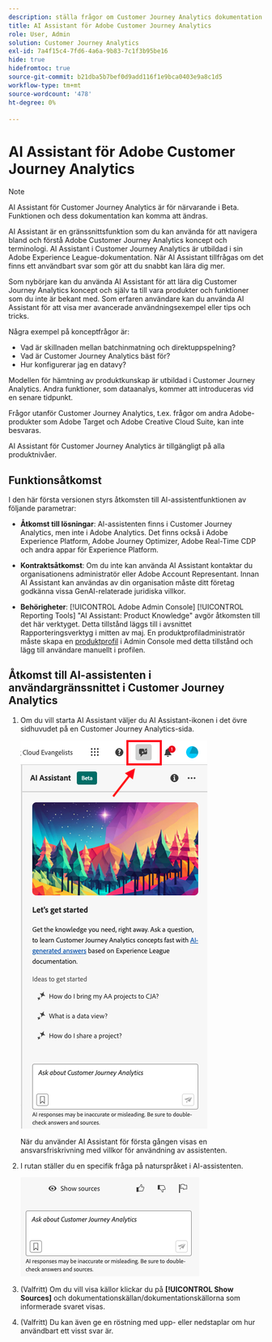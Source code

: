 ```yaml
---
description: ställa frågor om Customer Journey Analytics dokumentation
title: AI Assistant för Adobe Customer Journey Analytics
role: User, Admin
solution: Customer Journey Analytics
exl-id: 7a4f15c4-7fd6-4a6a-9b83-7c1f3b95be16
hide: true
hidefromtoc: true
source-git-commit: b21dba5b7bef0d9add116f1e9bca0403e9a8c1d5
workflow-type: tm+mt
source-wordcount: '478'
ht-degree: 0%

---
```



# AI Assistant för Adobe Customer Journey Analytics

>[!NOTE]
>
>AI Assistant för Customer Journey Analytics är för närvarande i Beta. Funktionen och dess dokumentation kan komma att ändras.

AI Assistant är en gränssnittsfunktion som du kan använda för att navigera bland och förstå Adobe Customer Journey Analytics koncept och terminologi. AI Assistant i Customer Journey Analytics är utbildad i sin Adobe Experience League-dokumentation. När AI Assistant tillfrågas om det finns ett användbart svar som gör att du snabbt kan lära dig mer.

Som nybörjare kan du använda AI Assistant för att lära dig Customer Journey Analytics koncept och själv ta till vara produkter och funktioner som du inte är bekant med. Som erfaren användare kan du använda AI Assistant för att visa mer avancerade användningsexempel eller tips och tricks.

Några exempel på konceptfrågor är:

* Vad är skillnaden mellan batchinmatning och direktuppspelning?
* Vad är Customer Journey Analytics bäst för?
* Hur konfigurerar jag en datavy?

Modellen för hämtning av produktkunskap är utbildad i Customer Journey Analytics. Andra funktioner, som dataanalys, kommer att introduceras vid en senare tidpunkt.

Frågor utanför Customer Journey Analytics, t.ex. frågor om andra Adobe-produkter som Adobe Target och Adobe Creative Cloud Suite, kan inte besvaras.

AI Assistant för Customer Journey Analytics är tillgängligt på alla produktnivåer.

## Funktionsåtkomst

I den här första versionen styrs åtkomsten till AI-assistentfunktionen av följande parametrar:

* **Åtkomst till lösningar**: AI-assistenten finns i Customer Journey Analytics, men inte i Adobe Analytics. Det finns också i Adobe Experience Platform, Adobe Journey Optimizer, Adobe Real-Time CDP och andra appar för Experience Platform.

* **Kontraktsåtkomst**: Om du inte kan använda AI Assistant kontaktar du organisationens administratör eller Adobe Account Representant. Innan AI Assistant kan användas av din organisation måste ditt företag godkänna vissa GenAI-relaterade juridiska villkor.

* **Behörigheter**: [!UICONTROL Adobe Admin Console] [!UICONTROL Reporting Tools] &quot;AI Assistant: Product Knowledge&quot; avgör åtkomsten till det här verktyget. Detta tillstånd läggs till i avsnittet Rapporteringsverktyg i mitten av maj. En produktprofiladministratör måste skapa en [produktprofil](https://helpx.adobe.com/enterprise/using/manage-product-profiles.html) i Admin Console med detta tillstånd och lägg till användare manuellt i profilen.

## Åtkomst till AI-assistenten i användargränssnittet i Customer Journey Analytics

1. Om du vill starta AI Assistant väljer du AI Assistant-ikonen i det övre sidhuvudet på en Customer Journey Analytics-sida.

   ![AI Assistant, ikon](assets/ai-asst1.png)

   När du använder AI Assistant för första gången visas en ansvarsfriskrivning med villkor för användning av assistenten.

1. I rutan ställer du en specifik fråga på naturspråket i AI-assistenten.

   ![Frågeruta](assets/ai-asst2.png)

1. (Valfritt) Om du vill visa källor klickar du på **[!UICONTROL Show Sources]** och dokumentationskällan/dokumentationskällorna som informerade svaret visas.

1. (Valfritt) Du kan även ge en röstning med upp- eller nedstaplar om hur användbart ett visst svar är.
